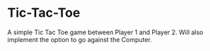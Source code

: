# Tic-Tac-Toe
A simple Tic Tac Toe game between Player 1 and Player 2.
Will also implement the option to go against the Computer.
